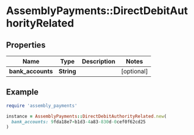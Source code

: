 # AssemblyPayments::DirectDebitAuthorityRelated

## Properties

| Name | Type | Description | Notes |
| ---- | ---- | ----------- | ----- |
| **bank_accounts** | **String** |  | [optional] |

## Example

```ruby
require 'assembly_payments'

instance = AssemblyPayments::DirectDebitAuthorityRelated.new(
  bank_accounts: 9fda18e7-b1d3-4a83-830d-0cef0f62cd25
)
```

